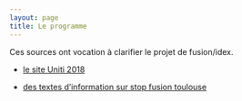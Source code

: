 ```yaml
---
layout: page
title: Le programme
---
```


Ces sources ont vocation à clarifier le projet de fusion/idex.
* <a href="http://uniti2018.univ-toulouse.fr/">le site Uniti 2018</a>

* <a href="http://stopfusiontoulouse.wixsite.com/stopfusion/servez-vous-textes-rapports-lois">des textes d’information sur stop fusion toulouse</a>
